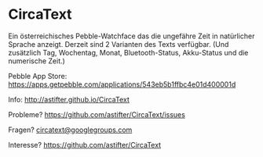 CircaText
=========

Ein österreichisches Pebble-Watchface das die ungefähre Zeit in natürlicher Sprache anzeigt. Derzeit sind 2 Varianten des Texts verfügbar.
(Und zusätzlich Tag, Wochentag, Monat, Bluetooth-Status, Akku-Status und die numerische Zeit.)

Pebble App Store: https://apps.getpebble.com/applications/543eb5b1ffbc4e01d400001d

Info: http://astifter.github.io/CircaText

Probleme? https://github.com/astifter/CircaText/issues

Fragen? circatext@googlegroups.com

Interesse? https://github.com/astifter/CircaText
